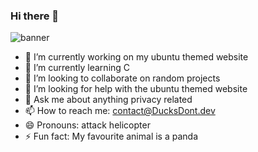 ### Hi there 👋

![banner](https://i.ibb.co/ZL8BNvC/standard.gif)

- 🔭 I’m currently working on my ubuntu themed website
- 🌱 I’m currently learning C
- 👯 I’m looking to collaborate on random projects
- 🤔 I’m looking for help with the ubuntu themed website
- 💬 Ask me about anything privacy related
- 📫 How to reach me: contact@DucksDont.dev
- 😄 Pronouns: attack helicopter
- ⚡ Fun fact: My favourite animal is a panda

